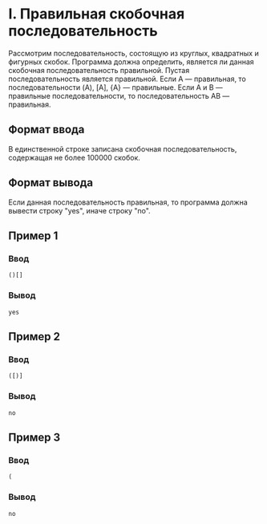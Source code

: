 # I. Правильная скобочная последовательность

Рассмотрим последовательность, состоящую из круглых, квадратных и фигурных скобок. Программа должна определить, является
ли данная скобочная последовательность правильной. Пустая последовательность является правильной. Если A — правильная,
то последовательности (A), [A], {A} — правильные. Если A и B — правильные последовательности, то последовательность AB —
правильная.

## Формат ввода

В единственной строке записана скобочная последовательность, содержащая не более 100000 скобок.

## Формат вывода

Если данная последовательность правильная, то программа должна вывести строку "yes", иначе строку "no".

## Пример 1

### Ввод

    ()[]

### Вывод

    yes

## Пример 2

### Ввод

    ([)]

### Вывод

    no

## Пример 3

### Ввод

    (

### Вывод

    no


